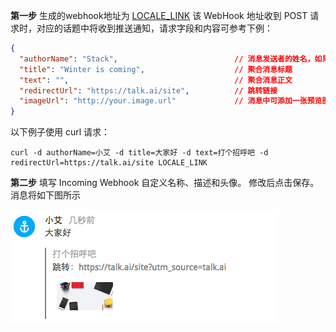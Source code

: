 **第一步** 生成的webhook地址为 [LOCALE_LINK](LOCALE_LINK)
该 WebHook 地址收到 POST 请求时，对应的话题中将收到推送通知，请求字段和内容可参考下例：

```json
{
  "authorName": "Stack",                          // 消息发送者的姓名，如果留空将显示为配置中的聚合标题
  "title": "Winter is coming",                    // 聚合消息标题
  "text": "",                                     // 聚合消息正文
  "redirectUrl": "https://talk.ai/site",          // 跳转链接
  "imageUrl": "http://your.image.url"             // 消息中可添加一张预览图片
}
```

以下例子使用 curl 请求：

```shell
curl -d authorName=小艾 -d title=大家好 -d text=打个招呼吧 -d redirectUrl=https://talk.ai/site LOCALE_LINK
```

**第二步** 填写 Incoming Webhook 自定义名称、描述和头像。
修改后点击保存。消息将如下图所示

![](/images/inte-guide/notice-webhook.png)
